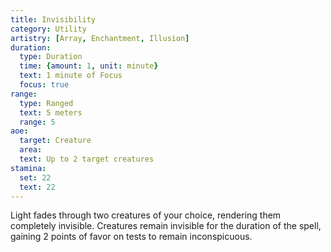 ```yaml
---
title: Invisibility
category: Utility
artistry: [Array, Enchantment, Illusion]
duration:
  type: Duration
  time: {amount: 1, unit: minute}
  text: 1 minute of Focus
  focus: true
range:
  type: Ranged
  text: 5 meters
  range: 5
aoe:
  target: Creature
  area: 
  text: Up to 2 target creatures
stamina:
  set: 22
  text: 22
---
```

Light fades through two creatures of your choice, rendering them completely invisible. Creatures remain invisible for the duration of the spell, gaining 2 points of favor on tests to remain inconspicuous.
